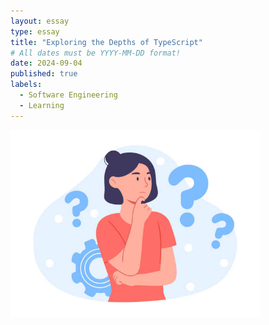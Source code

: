 ```yaml
---
layout: essay
type: essay
title: "Exploring the Depths of TypeScript"
# All dates must be YYYY-MM-DD format!
date: 2024-09-04
published: true
labels:
  - Software Engineering
  - Learning
---
```


<img width="400px" class="rounded float-start pe-4" src="../img/Reflection.jpg">


